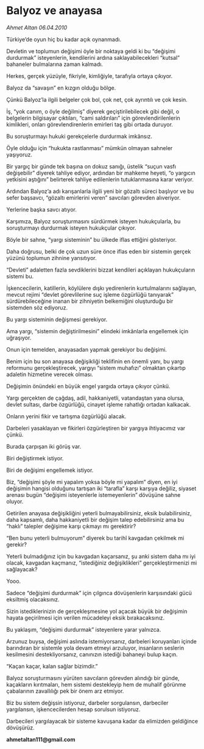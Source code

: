 # Balyoz ve anayasa

*Ahmet Altan 06.04.2010*

<div class="yazi"><p>Türkiye’de oyun hiç bu kadar açık oynanmadı.</p>
<p>Devletin ve toplumun değişimi öyle bir noktaya geldi ki bu “değişimi durdurmak” isteyenlerin, kendilerini ardına saklayabilecekleri “kutsal” bahaneler bulmalarına zaman kalmadı.</p>
<p>Herkes, gerçek yüzüyle, fikriyle, kimliğiyle, tarafıyla ortaya çıkıyor.</p>
<p>Balyoz da “savaşın” en kızgın olduğu bölge.</p>
<p>Çünkü Balyoz’la ilgili belgeler çok bol, çok net, çok ayrıntılı ve çok kesin.</p>
<p>İş, “yok canım, o öyle değilmiş” diyerek geçiştirilebilecek gibi değil, o belgelerin bilgisayar çıktıları, “cami saldırıları” için görevlendirilenlerin kimlikleri, onları görevlendirenlerin emirleri taş gibi ortada duruyor.</p>
<p>Bu soruşturmayı hukuki gerekçelerle durdurmak imkânsız.</p>
<p>Öyle olduğu için “hukukta rastlanması” mümkün olmayan sahneler yaşıyoruz.</p>
<p>Bir yargıç bir günde tek başına on dokuz sanığı, üstelik “suçun vasfı değişebilir” diyerek tahliye ediyor, ardından bir mahkeme heyeti, “o yargıcın yetkisini aştığını” belirterek tahliye edilenlerin tutuklanmasına karar veriyor.</p>
<p>Ardından Balyoz’a adı karışanlarla ilgili yeni bir gözaltı süreci başlıyor ve bu sefer başsavcı, “gözaltı emirlerini veren” savcıları görevden alıveriyor.</p>
<p>Yerlerine başka savcı atıyor.</p>
<p>Karşımıza, Balyoz soruşturmasını sürdürmek isteyen hukukçularla, bu soruşturmayı durdurmak isteyen hukukçular çıkıyor.</p>
<p>Böyle bir sahne, “yargı sisteminin” bu ülkede iflas ettiğini gösteriyor.</p>
<p>Daha doğrusu, belki de çok uzun süre önce iflas eden bir sistemin gerçek yüzünü toplumun zihnine yansıtıyor.</p>
<p>“Devleti” adaletten fazla sevdiklerini bizzat kendileri açıklayan hukukçuların sistemi bu.</p>
<p>İşkencecilerin, katillerin, köylülere dışkı yedirenlerin kurtulmalarını sağlayan, mevcut rejimi “devlet görevlilerine suç işleme özgürlüğü tanıyarak” sürdürebileceğine inanan bir zihniyetin belkemiğini oluşturduğu bir sistemden söz ediyoruz.</p>
<p>Bu yargı sisteminin değişmesi gerekiyor.</p>
<p>Ama yargı, “sistemin değiştirilmesini” elindeki imkânlarla engellemek için uğraşıyor.</p>
<p>Onun için temelden, anayasadan yapmak gerekiyor bu değişimi.</p>
<p>Benim için bu son anayasa değişikliği teklifinin en önemli yanı, bu yargı reformunu gerçekleştirecek, yargıyı “sistem muhafızı” olmaktan çıkartıp adaletin hizmetine verecek olması.</p>
<p>Değişimin önündeki en büyük engel yargıda ortaya çıkıyor çünkü.</p>
<p>Yargı gerçekten de çağdaş, adil, hakkaniyetli, vatandaştan yana olursa, devlet sultası, darbe özgürlüğü, cinayet işleme rahatlığı ortadan kalkacak.</p>
<p>Onların yerini fikir ve tartışma özgürlüğü alacak.</p>
<p>Darbeleri yasaklayan ve fikirleri özgürleştiren bir yargıya ihtiyacımız var çünkü.</p>
<p>Burada çarpışan iki görüş var.</p>
<p>Biri değiştirmek istiyor.</p>
<p>Biri de değişimi engellemek istiyor.</p>
<p>Biz, “değişimi şöyle mi yapalım yoksa böyle mi yapalım” diyen, en iyi değişimin hangisi olduğunu tartışan iki “tarafla” karşı karşıya değiliz, siyaset arenası bugün “değişimi isteyenlerle istemeyenlerin” dövüşüne sahne oluyor.</p>
<p>Getirilen anayasa değişikliğini yeterli bulmayabilirsiniz, eksik bulabilirsiniz, daha kapsamlı, daha hakkaniyetli bir değişim talep edebilirsiniz ama bu “haklı” talepler değişime karşı çıkmayı mı gerektirir?</p>
<p>“Ben bunu yeterli bulmuyorum” diyerek bu tarihî kavgadan çekilmek mi gerekir?</p>
<p>Yeterli bulmadığınız için bu kavgadan kaçarsanız, şu anki sistem daha mı iyi olacak, kavgadan kaçmanız, “istediğiniz değişiklikleri” gerçekleştirmenizi mi sağlayacak?</p>
<p>Yooo.</p>
<p>Sadece “değişimi durdurmak” için çılgınca dövüşenlerin karşısındaki gücü eksiltmiş olacaksınız.</p>
<p>Sizin istediklerinizin de gerçekleşmesine yol açacak büyük bir değişimin hayata geçirilmesi için verilen mücadeleyi eksik bırakacaksınız.</p>
<p>Bu yaklaşım, “değişimi durdurmak” isteyenlere yarar yalnızca.</p>
<p>Arzunuz buysa, değişimi aslında istemiyorsanız, darbeleri koruyanları içinde barındıran bir sistemle yola devam etmeyi arzuluyor, insanların seslerin kesilmesini destekliyorsanız, canınızın istediği bahaneyi bulup kaçın.</p>
<p>“Kaçan kaçar, kalan sağlar bizimdir.”</p>
<p>Balyoz soruşturmasını yürüten savcıların görevden alındığı bir günde, kaçakların kırıtmaları, hem sistemi destekleyip hem de muhalif görünme çabalarının zavallılığı pek bir önem arz etmiyor.</p>
<p>Biz bu sistem değişsin istiyoruz, darbeler sorgulansın, darbeciler yargılansın, işkencecilerden hesap sorulsun istiyoruz.</p>
<p>Darbecileri yargılayacak bir sisteme kavuşana kadar da elimizden geldiğince dövüşürüz.</p>
<p><b>ahmetaltan111@gmail.com</b></p></div>

